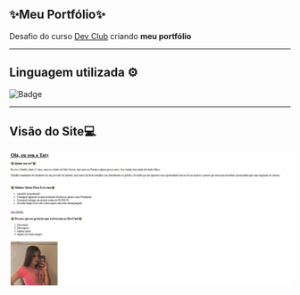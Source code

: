 ## ✨Meu Portfólio✨
Desafio do curso <a href="https://aulas.devclub.com.br/m/courses">Dev Club</a> criando **meu portfólio**

---

## Linguagem utilizada ⚙
![Badge](https://img.shields.io/badge/HTML-rosa?style=flat&logo=html5&logoColor=white&color=ff69b4)


---

## Visão do Site💻
<img src="https://github.com/TatyOtty/Portfolio-2/blob/main/Screenshot.jpg" alt="Imagem do Portólio"/>
